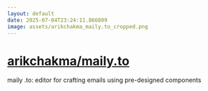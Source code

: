 ```yaml
---
layout: default
date: 2025-07-04T23:24:11.866809
image: assets/arikchakma_maily.to_cropped.png
---
```


# [arikchakma/maily.to](https://github.com/arikchakma/maily.to)

maily .to: editor for crafting emails using pre-designed components
